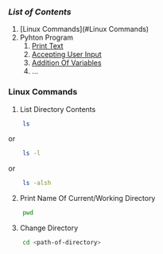 ### ___List of Contents___
  1. [Linux Commands](#Linux Commands)
  1. Pyhton Program
     1. [Print Text](./python_programs/print_text.py)
     1. [Accepting User Input](./python_programs/accepting_user_input.py)
     1. [Addition Of Variables](./python_programs/addition_of_variables.py)
     1. ...

### Linux Commands
  1. List Directory Contents
```bash
    ls
```
or
```bash
    ls -l
```
or
```bash
    ls -alsh
```
  2. Print Name Of Current/Working Directory
```bash
    pwd
```
  3. Change Directory
```bash
    cd <path-of-directory>
```